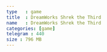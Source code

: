 ```yaml
---
type   : game
title  : DreamWorks Shrek the Third
name   : DreamWorks Shrek the Third
categories: [game]
telegram : 440
size : 796 MB
---
```




